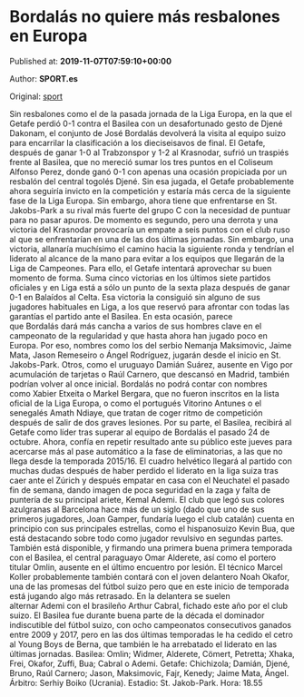 
# Bordalás no quiere más resbalones en Europa

Published at: **2019-11-07T07:59:10+00:00**

Author: **SPORT.es**

Original: [sport](https://www.sport.es/es/noticias/europa-league/bordalas-quiere-mas-resbalones-europa-7716940)

Sin resbalones como el de la pasada jornada de la Liga Europa, en la que el Getafe perdió 0-1 contra el Basilea con un desafortunado gesto de Djené Dakonam, el conjunto de José Bordalás devolverá la visita al equipo suizo para encarrilar la clasificación a los dieciseisavos de final.
El Getafe, después de ganar 1-0 al Trabzonspor y 1-2 al Krasnodar, sufrió un traspiés frente al Basilea, que no mereció sumar los tres puntos en el Coliseum Alfonso Perez, donde ganó 0-1 con apenas una ocasión propiciada por un resbalón del central togolés Djené.
Sin esa jugada, el Getafe probablemente ahora seguiría invicto en la competición y estaría más cerca de la siguiente fase de la Liga Europa. Sin embargo, ahora tiene que enfrentarse en St. Jakobs-Park a su rival más fuerte del grupo C con la necesidad de puntuar para no pasar apuros.
De momento es segundo, pero una derrota y una victoria del Krasnodar provocaría un empate a seis puntos con el club ruso al que se enfrentarían en una de las dos últimas jornadas. Sin embargo, una victoria, allanaría muchísimo el camino hacia la siguiente ronda y tendrían el liderato al alcance de la mano para evitar a los equipos que llegarán de la Liga de Campeones.
Para ello, el Getafe intentará aprovechar su buen momento de forma. Suma cinco victorias en los últimos siete partidos oficiales y en Liga está a sólo un punto de la sexta plaza después de ganar 0-1 en Balaídos al Celta.
Esa victoria la consiguió sin alguno de sus jugadores habituales en Liga, a los que reservó para afrontar con todas las garantías el partido ante el Basilea. En esta ocasión, parece que Bordalás dará más cancha a varios de sus hombres clave en el campeonato de la regularidad y que hasta ahora han jugado poco en Europa.
Por eso, nombres como los del serbio Nemanja Maksimovic, Jaime Mata, Jason Remeseiro o Ángel Rodríguez, jugarán desde el inicio en St. Jakobs-Park. Otros, como el uruguayo Damián Suárez, ausente en Vigo por acumulación de tarjetas o Raúl Carnero, que descansó en Madrid, también podrían volver al once inicial.
Bordalás no podrá contar con nombres como Xabier Etxeita o Markel Bergara, que no fueron inscritos en la lista oficial de la Liga Europa, o como el portugués Vitorino Antunes o el senegalés Amath Ndiaye, que tratan de coger ritmo de competición después de salir de dos graves lesiones.
Por su parte, el Basilea, recibirá al Getafe como líder tras superar al equipo de Bordalás el pasado 24 de octubre. Ahora, confía en repetir resultado ante su público este jueves para acercarse más al pase automático a la fase de eliminatorias, a las que no llega desde la temporada 2015/16.
El cuadro helvético llegará al partido con muchas dudas después de haber perdido el liderato en la liga suiza tras caer ante el Zúrich y después empatar en casa con el Neuchatel el pasado fin de semana, dando imagen de poca seguridad en la zaga y falta de puntería de su principal ariete, Kemal Ademi.
El club que legó sus colores azulgranas al Barcelona hace más de un siglo (dado que uno de sus primeros jugadores, Joan Gamper, fundaría luego el club catalán) cuenta en principio con sus principales estrellas, como el hispanosuizo Kevin Bua, que está destacando sobre todo como jugador revulsivo en segundas partes.
También está disponible, y firmando una primera buena primera temporada con el Basilea, el central paraguayo Omar Alderete, así como el portero titular Omlin, ausente en el último encuentro por lesión.
El técnico Marcel Koller probablemente también contará con el joven delantero Noah Okafor, una de las promesas del fútbol suizo pero que en este inicio de temporada está jugando algo más retrasado.
En la delantera se suelen alternar Ademi con el brasileño Arthur Cabral, fichado este año por el club suizo.
El Basilea fue durante buena parte de la década el dominador indiscutible del fútbol suizo, con ocho campeonatos consecutivos ganados entre 2009 y 2017, pero en las dos últimas temporadas le ha cedido el cetro al Young Boys de Berna, que también le ha arrebatado el liderato en las últimas jornadas.
Basilea: Omlin; Widmer, Alderete, Cömert, Petretta; Xhaka, Frei, Okafor, Zuffi, Bua; Cabral o Ademi.
Getafe: Chichizola; Damián, Djené, Bruno, Raúl Carnero; Jason, Maksimovic, Fajr, Kenedy; Jaime Mata, Ángel.
Árbitro: Serhiy Boiko (Ucrania).
Estadio: St. Jakob-Park.
Hora: 18.55
